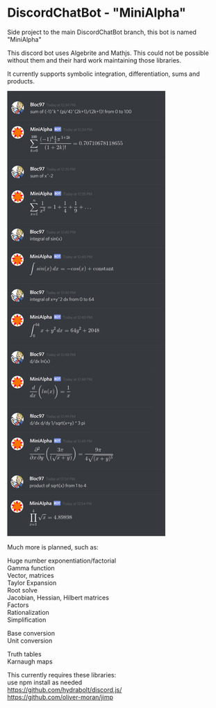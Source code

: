 # DiscordChatBot - "MiniAlpha"
Side project to the main DiscordChatBot branch, this bot is named "MiniAlpha"

This discord bot uses Algebrite and Mathjs. 
This could not be possible without them and their hard work maintaining those libraries.  

It currently supports symbolic integration, differentiation, sums and products.

![Demo Image](https://raw.githubusercontent.com/bloc97/DiscordChatBot/MiniAlpha/resources/demo_2.png)

Much more is planned, such as:

Huge number exponentiation/factorial  
Gamma function  
Vector, matrices  
Taylor Expansion  
Root solve  
Jacobian, Hessian, Hilbert matrices  
Factors  
Rationalization  
Simplification  

Base conversion  
Unit conversion  

Truth tables  
Karnaugh maps  


This currently requires these libraries:  
use npm install as needed  
https://github.com/hydrabolt/discord.js/  
https://github.com/oliver-moran/jimp  
